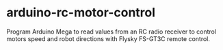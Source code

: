 # arduino-rc-motor-control


Program Arduino Mega to read values from an RC radio receiver to control motors speed and robot directions with Flysky FS-GT3C remote control.
